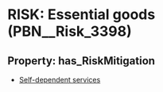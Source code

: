 # RISK: __Essential goods__ (PBN__Risk_3398)

## Property: has_RiskMitigation

* [Self-dependent services](PBN__Mitigation_2238)

